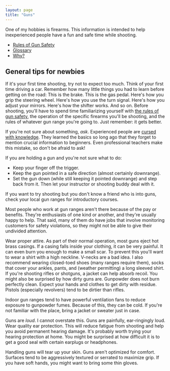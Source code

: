 ```yaml
---
layout: page
title: "Guns"
---
```


One of my hobbies is firearms. This information is intended to help inexperienced people have a fun and safe time while shooting.

- [Rules of Gun Safety](/guns/rules-of-gun-safety)
- [Glossary](/guns/glossary)
- [Why?](/guns/why)


## General tips for newbies

If it's your first time shooting, try not to expect too much. Think of your first time driving a car. Remember how many little things you had to learn before getting on the road: This is the brake. This is the gas pedal. Here's how you grip the steering wheel. Here's how you use the turn signal. Here's how you adjust your mirrors. Here's how the shifter works. And so on. Before shooting, you'll have to spend time familiarizing yourself with [the rules of gun safety](/guns/rules-of-gun-safety), the operation of the specific firearms you'll be shooting, and the rules of whatever gun range you're going to. Just remember: it gets better.

If you're not sure about something, *ask*. Experienced people are [cursed with knowledge](https://en.wikipedia.org/wiki/Curse_of_knowledge). They learned the basics so long ago that they forget to mention crucial information to beginners. Even professional teachers make this mistake, so don't be afraid to ask!

If you are holding a gun and you're not sure what to do: 
- Keep your finger off the trigger.
- Keep the gun pointed in a safe direction (almost certainly downrange).
- Set the gun down (while still keeping it pointed downrange) and step back from it.
Then let your instructor or shooting buddy deal with it.

If you want to try shooting but you don't know a friend who is into guns, check your local gun ranges for introductory courses.

Most people who work at gun ranges aren't there because of the pay or benefits. They're enthusiasts of one kind or another, and they're usually happy to help. That said, many of them do have jobs that involve monitoring customers for safety violations, so they might not be able to give their undivided attention.

Wear proper attire. As part of their normal operation, most guns eject hot brass casings. If a casing falls inside your clothing, it can be very painful. It can even burn you enough to make a small scar. To prevent this you'll want to wear a shirt with a high neckline. V-necks are a bad idea. I also recommend wearing closed-toed shoes (many ranges require them), socks that cover your ankles, pants, and (weather permitting) a long sleeved shirt. If you're shooting rifles or shotguns, a jacket can help absorb recoil. You might also be surprised by how dirty guns are. Gunpowder does not burn perfectly clean. Expect your hands and clothes to get dirty with residue. Pistols (especially revolvers) tend to be dirtier than rifles.

Indoor gun ranges tend to have powerful ventilation fans to reduce exposure to gunpowder fumes. Because of this, they can be cold. If you're not familiar with the place, bring a jacket or sweater just in case.

Guns are *loud*. I cannot overstate this. Guns are painfully, ear-ringingly loud. Wear quality ear protection. This will reduce fatigue from shooting and help you avoid permanent hearing damage. It's probably worth trying your hearing protection at home. You might be surprised at how difficult it is to get a good seal with certain earplugs or headphones.

Handling guns will tear up your skin. Guns aren't optimized for comfort. Surfaces tend to be aggressively textured or serrated to maximize grip. If you have soft hands, you might want to bring some thin gloves.

